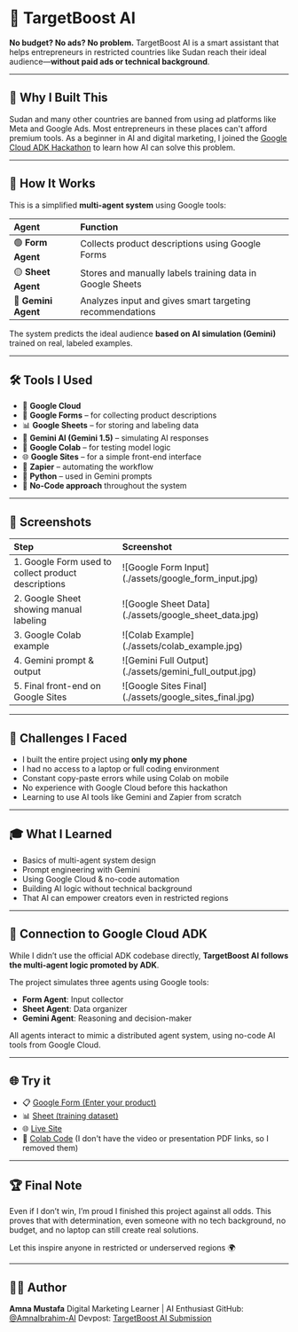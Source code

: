 # 🎯 TargetBoost AI

**No budget? No ads? No problem.**
TargetBoost AI is a smart assistant that helps entrepreneurs in restricted countries like Sudan reach their ideal audience—**without paid ads or technical background**.

---

## 🚀 Why I Built This

Sudan and many other countries are banned from using ad platforms like Meta and Google Ads. Most entrepreneurs in these places can't afford premium tools.
As a beginner in AI and digital marketing, I joined the [Google Cloud ADK Hackathon](https://googlecloudmultiagents.devpost.com/) to learn how AI can solve this problem.

---

## 🧠 How It Works

This is a simplified **multi-agent system** using Google tools:

| Agent           | Function                                                |
| :-------------- | :------------------------------------------------------ |
| 🟢 **Form Agent** | Collects product descriptions using Google Forms          |
| 🟡 **Sheet Agent** | Stores and manually labels training data in Google Sheets |
| 🔵 **Gemini Agent** | Analyzes input and gives smart targeting recommendations |

The system predicts the ideal audience **based on AI simulation (Gemini)** trained on real, labeled examples.

---

## 🛠 Tools I Used

-   🧩 **Google Cloud**
-   📝 **Google Forms** – for collecting product descriptions
-   📊 **Google Sheets** – for storing and labeling data
-   🧠 **Gemini AI (Gemini 1.5)** – simulating AI responses
-   🧪 **Google Colab** – for testing model logic
-   🌐 **Google Sites** – for a simple front-end interface
-   🔄 **Zapier** – automating the workflow
-   🐍 **Python** – used in Gemini prompts
-   🧰 **No-Code approach** throughout the system

---

## 📸 Screenshots

| Step                                          | Screenshot                                                                                                                          |
| :-------------------------------------------- | :------------------------------------------------------------------------------------------------------------------------------------ |
| 1. Google Form used to collect product descriptions | !\[Google Form Input](./assets/google_form_input.jpg)                                                                                |
| 2. Google Sheet showing manual labeling          | !\[Google Sheet Data](./assets/google_sheet_data.jpg)                                                                                  |
| 3. Google Colab example                        | !\[Colab Example](./assets/colab_example.jpg)                                                                                            |
| 4. Gemini prompt & output                      | !\[Gemini Full Output](./assets/gemini_full_output.jpg)                                                                                |
| 5. Final front-end on Google Sites             | !\[Google Sites Final](./assets/google_sites_final.jpg)                                                                                |

---

## 🧱 Challenges I Faced

-   I built the entire project using **only my phone**
-   I had no access to a laptop or full coding environment
-   Constant copy-paste errors while using Colab on mobile
-   No experience with Google Cloud before this hackathon
-   Learning to use AI tools like Gemini and Zapier from scratch

---

## 🎓 What I Learned

-   Basics of multi-agent system design
-   Prompt engineering with Gemini
-   Using Google Cloud & no-code automation
-   Building AI logic without technical background
-   That AI can empower creators even in restricted regions

---

## 🔗 Connection to Google Cloud ADK

While I didn’t use the official ADK codebase directly, **TargetBoost AI follows the multi-agent logic promoted by ADK**.

The project simulates three agents using Google tools:

-   **Form Agent**: Input collector
-   **Sheet Agent**: Data organizer
-   **Gemini Agent**: Reasoning and decision-maker

All agents interact to mimic a distributed agent system, using no-code AI tools from Google Cloud.

---

## 🌐 Try it

-   📋 [Google Form (Enter your product)](https://forms.gle/138KmV52ESevrVWu8)
-   📊 [Sheet (training dataset)](https://docs.google.com/spreadsheets/d/1w0leGgsl2ez_-FQwGZPlBbXLYm3MWIz62E6XFjx6Cks/edit?usp=drivesdk)
-   🌐 [Live Site](https://sites.google.com/view/targetboostai/%D8%A7%D9%84%D8%B5%D9%81%D8%AD%D8%A9-%D8%A7%D9%84%D8%B1%D8%A6%D9%8A%D8%B3%D9%8A%D8%A9)
-   💾 [Colab Code](https://colab.research.google.com/drive/1HXRFdO3tDLzANGUF4mV36KkZaoU4tXlf?usp=sharing)
    (I don't have the video or presentation PDF links, so I removed them)

---

## 🏆 Final Note

Even if I don’t win, I’m proud I finished this project against all odds.
This proves that with determination, even someone with no tech background, no budget, and no laptop can still create real solutions.

Let this inspire anyone in restricted or underserved regions 🌍

---

## 🧑‍💻 Author

**Amna Mustafa**
Digital Marketing Learner | AI Enthusiast
GitHub: [@AmnaIbrahim-AI](https://github.com/AmnaIbrahim-AI)
Devpost: [TargetBoost AI Submission](https://devpost.com/software/targetboost-ai)
